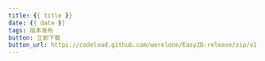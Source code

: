 ```yaml
---
title: {{ title }}
date: {{ date }}
tags: 版本发布
button: 立即下载
button_url: https://codeload.github.com/werelone/Easy2D-release/zip/v1.
---
```

